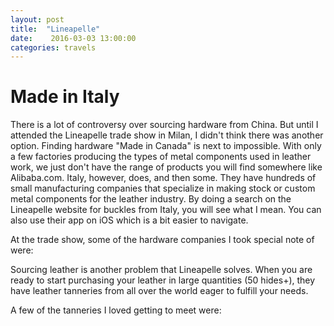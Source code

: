 ```yaml
---
layout: post
title:  "Lineapelle"
date:    2016-03-03 13:00:00
categories: travels
---
```


# Made in Italy

There is a lot of controversy over sourcing hardware from China. But until I attended the Lineapelle trade show in Milan, I didn't think there was another option. Finding hardware "Made in Canada" is next to impossible. With only a few factories producing the types of metal components used in leather work, we just don't have the range of products you will find somewhere like Alibaba.com. Italy, however, does, and then some. They have hundreds of small manufacturing companies that specialize in making stock or custom metal components for the leather industry. By doing a search on the Lineapelle website for buckles from Italy, you will see what I mean. You can also use their app on iOS which is a bit easier to navigate.

At the trade show, some of the hardware companies I took special note of were:

Sourcing leather is another problem that Lineapelle solves. When you are ready to start purchasing your leather in large quantities (50 hides+), they have leather tanneries from all over the world eager to fulfill your needs.

A few of the tanneries I loved getting to meet were:

<figure>
  <img src="">
  <figcaption></figcaption>
</figure>

